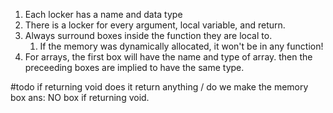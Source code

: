 1. Each locker has a name and data type
2. There is a locker for every argument, local variable, and return.
3. Always surround boxes inside the function they are local to.
	1. If the memory was dynamically allocated, it won't be in any function!
4. For arrays, the first box will have the name and type of array. then the preceeding boxes are implied to have the same type.
	
#todo if returning void does it return anything / do we make the memory box
ans: NO box if returning void.
